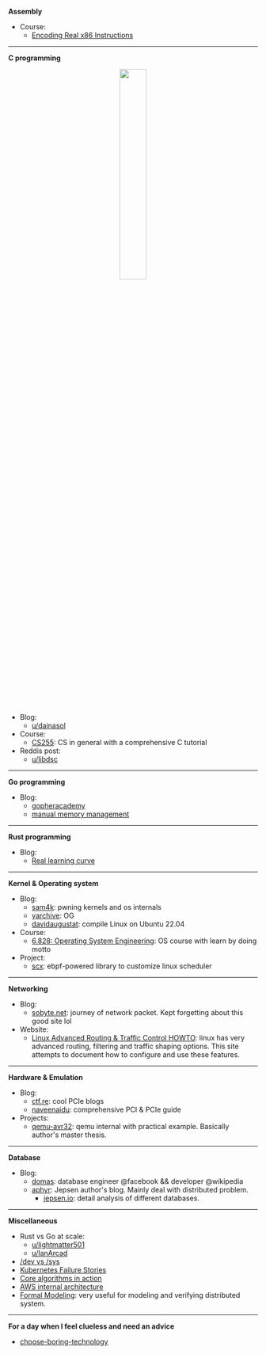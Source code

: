 **Assembly**
- Course:
  - [Encoding Real x86 Instructions](http://www.c-jump.com/CIS77/CPU/x86/lecture.html)
---
**C programming**
<p align="center" width="100%">
    <img width="33%" src="./images/u7j1d3bwdut71.webp">
</p>

- Blog:
    - [u/dainasol](https://www.reddit.com/r/C_Programming/comments/16e7thg/what_are_some_good_blogs_on_programming_in_c_you/)
- Course:
    - [CS255](https://www.cs.emory.edu/~cheung/Courses/255/Syllabus/syl.html#CURRENT): CS in general with a comprehensive C tutorial
- Reddis post:
    - [u/libdsc](https://www.reddit.com/r/C_Programming/comments/1c9z0cb/i_created_my_first_c_library_comments_andor/)
---
**Go programming**
- Blog:
  - [gopheracademy](https://gopheracademy.com/)
  - [manual memory management](https://hypermode.com/blog/manual-memory-management-golang-jemalloc)
---
**Rust programming**
- Blog:
  - [Real learning curve](https://www.integralist.co.uk/posts/rust-ownership/)
---
**Kernel & Operating system**
- Blog:
    - [sam4k](https://sam4k.com/): pwning kernels and os internals
    - [yarchive](https://yarchive.net/comp/index.html): OG
    - [davidaugustat](https://davidaugustat.com/linux/how-to-compile-linux-kernel-on-ubuntu): compile Linux on Ubuntu 22.04
- Course:
    - [6.828: Operating System Engineering](https://pdos.csail.mit.edu/6.828/2018/schedule.html): OS course with learn by doing motto
- Project:
    - [scx](https://github.com/sched-ext/scx): ebpf-powered library to customize linux scheduler
---
**Networking**
- Blog:
  - [sobyte.net](https://www.sobyte.net/post/2022-10/linux-net-snd-rcv/): journey of network packet. Kept forgetting about this good site lol   
- Website:
  - [Linux Advanced Routing & Traffic Control HOWTO](https://lartc.org/howto): linux has very advanced routing, filtering and traffic shaping options. This site attempts to document how to configure and use these features.
---
**Hardware & Emulation**
- Blog:
    - [ctf.re](https://ctf.re/): cool PCIe blogs
    - [naveenaidu](https://naveenaidu.dev/blog): comprehensive PCI & PCIe guide
- Projects:
    - [qemu-avr32](https://fgoehler.com/projects/qemu-avr32/): qemu internal with practical example. Basically author's master thesis.
---
**Database**
- Blog:
    - [domas](https://dom.as/domas/): database engineer @facebook && developer @wikipedia
    - [aphyr](https://aphyr.com): Jepsen author's blog. Mainly deal with distributed problem.
      - [jepsen.io](https://jepsen.io/): detail analysis of different databases.   
---
**Miscellaneous**
- Rust vs Go at scale:
    - [u/lightmatter501](https://www.reddit.com/r/golang/comments/10ova9v/comment/j6hxy91/?utm_source=share&utm_medium=web3x&utm_name=web3xcss&utm_term=1&utm_content=share_button)
    - [u/IanArcad](https://www.reddit.com/r/golang/comments/10ova9v/comment/j6kwxjz/?utm_source=share&utm_medium=web3x&utm_name=web3xcss&utm_term=1&utm_content=share_button)
- [/dev vs /sys](https://unix.stackexchange.com/questions/176215/difference-between-dev-and-sys)
- [Kubernetes Failure Stories](https://k8s.af/)
- [Core algorithms in action](https://cstheory.stackexchange.com/questions/19759/core-algorithms-deployed/19773#19773)
- [AWS internal architecture](https://aws.amazon.com/builders-library/?cards-body.sort-by=item.additionalFields.sortDate&cards-body.sort-order=desc&awsf.filter-content-category=*all&awsf.filter-content-type=*all&awsf.filter-content-level=level%23400)
- [Formal Modeling](https://elliotswart.github.io/pragmaticformalmodeling/): very useful for modeling and verifying distributed system.
---
**For a day when I feel clueless and need an advice**
- [choose-boring-technology](https://mcfunley.com/choose-boring-technology)
